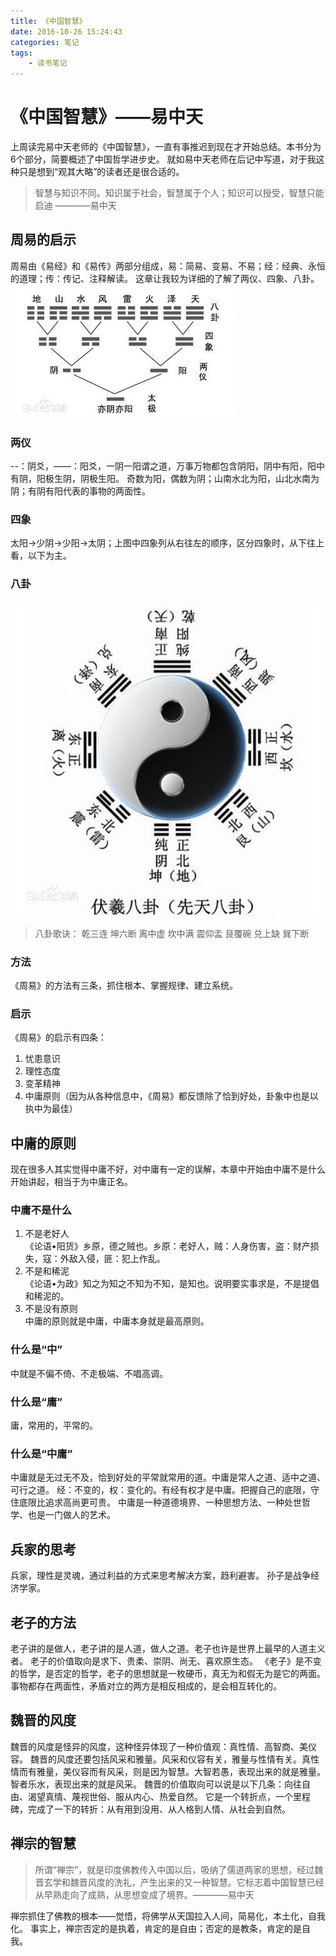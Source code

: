 ```yaml
---
title: 《中国智慧》
date: 2016-10-26 15:24:43
categories: 笔记
tags: 
	- 读书笔记
---
```


# 《中国智慧》——易中天

上周读完易中天老师的《中国智慧》，一直有事推迟到现在才开始总结。本书分为6个部分，简要概述了中国哲学进步史。
就如易中天老师在后记中写道，对于我这种只是想到“观其大略”的读者还是很合适的。
> 智慧与知识不同。知识属于社会，智慧属于个人；知识可以授受，智慧只能启迪 ————易中天

## 周易的启示
周易由《易经》和《易传》两部分组成，易：简易、变易、不易；经：经典、永恒的道理；传：传记、注释解读。
这章让我较为详细的了解了两仪、四象、八卦。
![](中国智慧/爻.jpg) 

### 两仪
--：阴爻，——：阳爻，一阴一阳谓之道，万事万物都包含阴阳，阴中有阳，阳中有阴，阳极生阴，阴极生阳。
奇数为阳，偶数为阴；山南水北为阳，山北水南为阴；有阴有阳代表的事物的两面性。

### 四象
太阳->少阴->少阳->太阴；上图中四象列从右往左的顺序，区分四象时，从下往上看，以下为主。

### 八卦
![](中国智慧/伏羲八卦.png) 
>八卦歌诀：
>乾三连 坤六断
>离中虚 坎中满
>震仰盂 艮覆碗
>兑上缺 巽下断

### 方法
《周易》的方法有三条，抓住根本、掌握规律、建立系统。

### 启示
《周易》的启示有四条：  
1. 忧患意识
2. 理性态度
3. 变革精神
4. 中庸原则（因为从各种信息中，《周易》都反馈除了恰到好处，卦象中也是以执中为最佳）

## 中庸的原则
现在很多人其实觉得中庸不好，对中庸有一定的误解，本章中开始由中庸不是什么开始讲起，相当于为中庸正名。
### 中庸不是什么
1. 不是老好人  
《论语•阳货》乡原，德之贼也。乡原：老好人，贼：人身伤害，盗：财产损失，寇：外敌入侵，匪：犯上作乱。
2. 不是和稀泥  
《论语•为政》知之为知之不知为不知，是知也。说明要实事求是，不是提倡和稀泥的。
3. 不是没有原则  
中庸的原则就是中庸，中庸本身就是最高原则。

### 什么是“中”
中就是不偏不倚、不走极端、不唱高调。

### 什么是“庸”
庸，常用的，平常的。

### 什么是“中庸”
中庸就是无过无不及，恰到好处的平常就常用的道。中庸是常人之道、适中之道、可行之道。
经：不变的，权：变化的。有经有权才是中庸。把握自己的底限，守住底限比追求高尚更可贵。
中庸是一种道德境界、一种思想方法、一种处世哲学、也是一门做人的艺术。

## 兵家的思考
兵家，理性是灵魂，通过利益的方式来思考解决方案，趋利避害。
孙子是战争经济学家。

## 老子的方法
老子讲的是做人，老子讲的是人道，做人之道。老子也许是世界上最早的人道主义者。
老子的价值取向是求下、贵柔、崇阴、尚无、喜欢原生态。
《老子》是不变的哲学，是否定的哲学，老子的思想就是一枚硬币，真无为和假无为是它的两面。
事物都存在两面性，矛盾对立的两方是相反相成的，是会相互转化的。

## 魏晋的风度
魏晋的风度是怪异的风度，这种怪异体现了一种价值观：真性情、高智商、美仪容。
魏晋的风度还要包括风采和雅量。风采和仪容有关，雅量与性情有关。真性情而有雅量，美仪容而有风采，则是因为智慧。大智若愚，表现出来的就是雅量。智者乐水，表现出来的就是风采。
魏晋的价值取向可以说是以下几条：向往自由、渴望真情、蔑视世俗、服从内心、热爱自然。
它是一个转折点，一个里程碑，完成了一下的转折：从有用到没用、从人格到人情、从社会到自然。

## 禅宗的智慧
> 所谓“禅宗”，就是印度佛教传入中国以后，吸纳了儒道两家的思想，经过魏晋玄学和魏晋风度的洗礼，产生出来的又一种智慧。它标志着中国智慧已经从早熟走向了成熟，从思想变成了境界。————易中天

禅宗抓住了佛教的根本——觉悟，将佛学从天国拉入人间，简易化，本土化，自我化。
事实上，禅宗否定的是执着，肯定的是自由；否定的是教条，肯定的是自我。